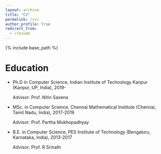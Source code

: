 ```yaml
---
layout: archive
title: "CV"
permalink: /cv/
author_profile: true
redirect_from:
  - /resume
---
```


{% include base_path %}

Education
======
* Ph.D in Computer Science, Indian Institute of Technology Kanpur (Kanpur, UP, India), 2019-
  
  Advisor: Prof. Nitin Saxena
  
* MSc. in Computer Science, Chennai Mathematical Institute (Chennai, Tamil Nadu, India), 2017-2019
  
  Advisor: Prof. Partha Mukhopadhyay
  
* B.E. in Computer Science, PES Institute of Technology (Bengaluru, Karnataka, India), 2013-2017
  
  Advisor: Prof. R Srinath
